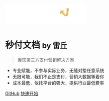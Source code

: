 ![logo](logo.png)

# 秒付文档 <small> by 雷丘</small>

> 餐饮第三方支付营销解决方案

- 专业赋能，不参与实际业务，无缝对接任意系统
- 无限可能，我们不止是支付，营销大数据等着你
- 成本最低，依托平台的强大，提供行业最低费率

[GitHub](https://github.com/)
[快速开始](/main/roadmap)


